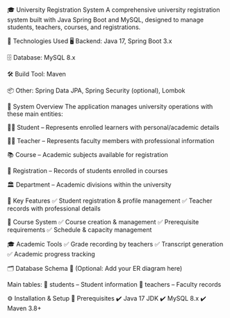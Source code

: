 🎓 University Registration System
A comprehensive university registration system built with Java Spring Boot and MySQL, designed to manage students, teachers, courses, and registrations.

🚀 Technologies Used
🖥️ Backend: Java 17, Spring Boot 3.x

🗄️ Database: MySQL 8.x

🛠️ Build Tool: Maven

📦 Other: Spring Data JPA, Spring Security (optional), Lombok

📌 System Overview
The application manages university operations with these main entities:

👨‍🎓 Student – Represents enrolled learners with personal/academic details

👩‍🏫 Teacher – Represents faculty members with professional information

📚 Course – Academic subjects available for registration

📝 Registration – Records of students enrolled in courses

🏛️ Department – Academic divisions within the university

🌟 Key Features
✅ Student registration & profile management
✅ Teacher records with professional details

📖 Course System
✅ Course creation & management
✅ Prerequisite requirements
✅ Schedule & capacity management

🎓 Academic Tools
✅ Grade recording by teachers
✅ Transcript generation
✅ Academic progress tracking

🗂️ Database Schema
📌 (Optional: Add your ER diagram here)

Main tables:
📌 students – Student information
📌 teachers – Faculty records


⚙️ Installation & Setup
📌 Prerequisites
✔️ Java 17 JDK
✔️ MySQL 8.x
✔️ Maven 3.8+




